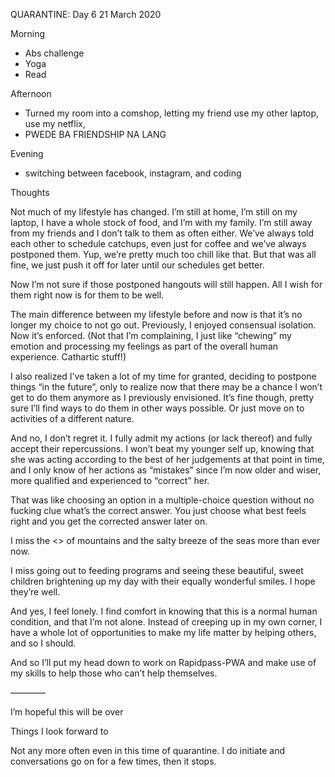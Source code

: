 QUARANTINE: Day 6
21 March 2020


Morning

- Abs challenge
- Yoga
- Read

Afternoon

- Turned my room into a comshop, letting my friend use my other laptop, use my netflix, 
- PWEDE BA FRIENDSHIP NA LANG



Evening

- switching between facebook, instagram, and coding 





Thoughts

Not much of my lifestyle has changed. I’m still at home, I’m still on my laptop, I have a whole stock of food, and I’m with my family. I’m still away from my friends and I don’t talk to them as often either.  We’ve always told each other to schedule catchups, even just for coffee and we’ve always postponed them. Yup, we’re pretty much too chill like that. But that was all fine, we just push it off for later until our schedules get better.

Now I’m not sure if those postponed hangouts will still happen. All I wish for them right now is for them to be well.

The main difference between my lifestyle before and now is that it’s no longer my choice to not go out. Previously, I enjoyed consensual isolation. Now it’s enforced. (Not that I’m complaining, I just like “chewing” my emotion and processing my feelings as part of the overall human experience. Cathartic stuff!) 

I also realized I’ve taken a lot of my time for granted, deciding to postpone things “in the future”, only to realize now that there may be a chance I won’t get to do them anymore as I previously envisioned. It’s fine though, pretty sure I’ll find ways to do them in other ways possible. Or just move on to activities of a different nature.

And no, I don’t regret it. I fully admit my actions (or lack thereof) and fully accept their repercussions. I won’t beat my younger self up, knowing that she was acting according to the best of her judgements at that point in time, and I only know of her actions as “mistakes” since I’m now older and wiser, more qualified and experienced to “correct” her. 

That was like choosing an option in a multiple-choice question without no fucking clue what’s the correct answer. You just choose what best feels right and you get the corrected answer later on.

I miss the <> of mountains and the salty breeze of the seas more than ever now.

I miss going out to feeding programs and seeing these beautiful, sweet children brightening up my day with their equally wonderful smiles. I hope they’re well.


And yes, I feel lonely.
I find comfort in knowing that this is a normal human condition, and that I’m not alone. Instead of creeping up in my own corner, I have a whole lot of opportunities to make my life matter by helping others, and so I should.

And so I’ll put my head down to work on Rapidpass-PWA and make use of my skills to help those who can’t help themselves.


————



I’m hopeful this will be over






Things I look forward to


Not any more often even in this time of quarantine. I do initiate and conversations go on for a few times, then it stops.